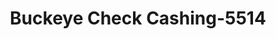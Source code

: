 ---
f_zip-code: 33409
f_state-code: FL
title: Buckeye Check Cashing-5514
f_phone: 561-242-0408
f_city-only: Palm Beach
f_address: 2835 N Military Trl Ste B West Palm Beach
f_location-unique-id: '5514'
slug: buckeye-check-cashing-5514
updated-on: '2024-05-30T13:46:58.046Z'
created-on: '2024-05-30T13:36:59.803Z'
published-on: '2024-05-30T13:54:32.469Z'
f_city-state: cms/city/palm-beach-fl.md
f_company: cms/company/buckeye-check-cashing.md
f_state: cms/state/florida.md
layout: '[payday-loan].html'
tags: payday-loan
---